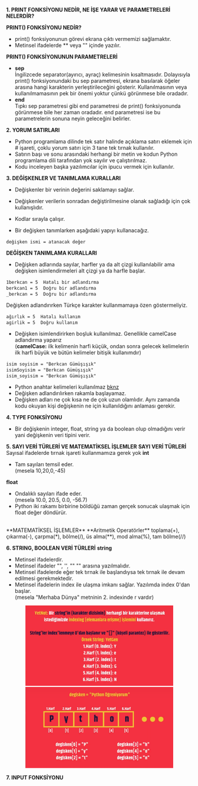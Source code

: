 **1. PRINT FONKSİYONU NEDİR, NE İŞE YARAR VE PARAMETRELERİ NELERDİR?**

**PRINT() FONKSİYONU NEDİR?**
* print() fonksiyonunun görevi ekrana çıktı vermemizi sağlamaktır.
* Metinsel ifadelerde ** veya "" içinde yazılır.


**PRINT() FONKSİYONUNUN PARAMETRELERİ**
*  **sep** <br>
İngilizcede separator(ayırıcı, ayraç) kelimesinin kısaltmasıdır. Dolayısıyla print() fonksiyonundaki bu sep parametresi, ekrana basılarak öğeler arasına hangi karakterin yerleştirileceğini gösterir. Kullanılmasının veya kullanılmamasının pek bir önemi yoktur çünkü görünmese bile oradadır.
*  **end** <br>
Tıpkı sep parametresi gibi end parametresi de print() fonksiyonunda görünmese bile her zaman oradadır. end parametresi ise bu parametrelerin sonuna neyin geleceğini belirler.

**2. YORUM SATIRLARI**
* Python programlama dilinde tek satır halinde açıklama satırı eklemek için # işareti, çoklu yorum satırı için 3 tane tek tırnak kullanılır.
* Satırın başı ve sonu arasındaki herhangi bir metin ve kodun Python programlama dili tarafından yok sayılır ve çalıştırılmaz.
* Kodu inceleyen başka yazılımcılar için ipucu vermek için kullanılır. 

**3. DEĞİŞKENLER VE TANIMLAMA KURALLARI**
* Değişkenler bir verinin değerini saklamayı sağlar.
* Değişkenler verilerin sonradan değiştirilmesine olanak sağladığı için çok kullanışlıdır.
* Kodlar sırayla çalışır.

* Bir değişken tanımlarken aşağıdaki yapıyı kullanacağız.
```
değişken ismi = atanacak değer
```

**DEĞİŞKEN TANIMLAMA KURALLARI**
* Değişken adlarında sayılar, harfler ya da alt çizgi kullanılabilir ama değişken isimlendirmeleri alt çizgi ya da harfle başlar.
```
1berkcan = 5  Hatalı bir adlandırma
berkcan1 = 5  Doğru bir adlandırma
_berkcan = 5  Doğru bir adlandırma
```
Değişken adlandırırken Türkçe karakter kullanmamaya özen göstermeliyiz.
```
ağırlık = 5  Hatalı kullanım
agirlik = 5  Doğru kullanım
```

* Değişken isimlendirirken boşluk kullanılmaz. Genellikle camelCase adlandırma yaparız<br>
(**camelCase:** ilk kelimenin harfi küçük, ondan sonra gelecek kelimelerin ilk harfi büyük ve bütün kelimeler bitişik kullanımdır)
```
isim soyisim = "Berkcan Gümüşışık"
isimSoyisim = "Berkcan Gümüşışık"
isim_soyisim = "Berkcan Gümüşışık"
```

* Python anahtar kelimeleri kullanılmaz [bknz](https://www.bilgigunlugum.net/prog/python/python_keywords)
* Değişken adlandırılırken rakamla başlayamaz.
* Değişken adları ne çok kısa ne de çok uzun olamlıdır. Aynı zamanda kodu okuyan kişi değişkenin ne için kullanıldığını anlaması gerekir.

**4. TYPE FONKSİYONU**
* Bir değişkenin integer, float, string ya da boolean olup olmadığını verir yani değişkenin veri tipini verir.

**5. SAYI VERİ TÜRLERİ VE MATEMATİKSEL İŞLEMLER**
**SAYI VERİ TÜRLERİ**
Sayısal ifadelerde tırnak işareti kullanmamıza gerek yok
**int**
* Tam sayıları temsil eder. <br>
(mesela 10,20,0,-45)

**float**
* Ondalıklı sayıları ifade eder.<br>
(mesela 10.0, 20.5, 0.0, -56.7)
* Python iki rakamı birbirine böldüğü zaman gerçek sonucak ulaşmak için float değer döndürür.
<br>
**MATEMATİKSEL İŞLEMLER**
**Aritmetik Operatörler**
toplama(+), çıkarma(-), çarpma(*), bölme(/), üs alma(**), mod alma(%), tam bölme(//)


**6. STRING, BOOLEAN VERİ TÜRLERİ**
**string**
* Metinsel ifadelerdir.
* Metinsel ifadeler "", '', "" "" arasına yazılmalıdır.
* Metinsel ifadelerde eğer tek tırnak ile başlandıysa tek tırnak ile devam edilmesi gerekmektedir.
* Metinsel ifadelerin index ile ulaşma imkanı sağlar. Yazılımda index 0'dan başlar.<br>
(mesela "Merhaba Dünya" metninin 2. indexinde r vardır)
<p align="center">
  <img src="/2.%20Hafta/photo/YetNot1.png" width="400">
  <img src="/2.%20Hafta/photo/YetNot2.png" width="400">
</p>

**7. INPUT FONKSİYONU**